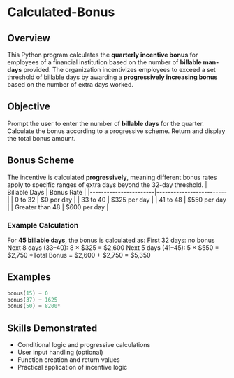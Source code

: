 # Calculated-Bonus

## Overview
This Python program calculates the **quarterly incentive bonus** for employees of a financial institution based on the number of **billable man-days** provided. The organization incentivizes employees to exceed a set threshold of billable days by awarding a **progressively increasing bonus** based on the number of extra days worked.

## Objective
Prompt the user to enter the number of **billable days** for the quarter.
Calculate the bonus according to a progressive scheme.
Return and display the total bonus amount.

## Bonus Scheme
The incentive is calculated **progressively**, meaning different bonus rates apply to specific ranges of extra days beyond the 32-day threshold.
| Billable Days         | Bonus Rate              |
|-----------------------|-------------------------|
| 0 to 32               | $0 per day              |
| 33 to 40              | $325 per day            |
| 41 to 48              | $550 per day            |
| Greater than 48       | $600 per day            |

### Example Calculation

For **45 billable days**, the bonus is calculated as:
First 32 days: no bonus
Next 8 days (33–40): 8 × $325 = $2,600 
Next 5 days (41–45): 5 × $550 = $2,750 
*Total Bonus = $2,600 + $2,750 = $5,350

## Examples
```python
bonus(15) ➞ 0
bonus(37) ➞ 1625
bonus(50) ➞ 8200*
```

## Skills Demonstrated

-	Conditional logic and progressive calculations
-	User input handling (optional)
-	Function creation and return values
- Practical application of incentive logic
